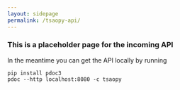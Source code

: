 ```yaml
---
layout: sidepage
permalink: /tsaopy-api/
---
```


### This is a placeholder page for the incoming API

In the meantime you can get the API locally by running

```
pip install pdoc3
pdoc --http localhost:8080 -c tsaopy
```
